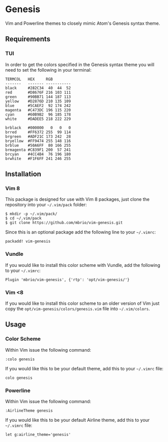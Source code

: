 # Genesis

Vim and Powerline themes to closely mimic Atom's Genesis syntax theme.

## Requirements

### TUI

In order to get the colors specified in the Genesis syntax theme you will need to set the following
in your terminal:

    TERMCOL   HEX     RGB
    -------   ------- -----------
    black     #282C34  40  44  52
    red       #D8676F 216 103 111
    green     #90BB71 144 187 113
    yellow    #D2876D 210 135 109
    blue      #5CAEF2  92 174 242
    magenta   #C473DC 196 115 220
    cyan      #60B9B2  96 185 178
    white     #DADEE5 218 222 229

    brblack   #000000   0   0   0
    brred     #FF6372 255  99 114
    brgreen   #ADF21C 173 242  28
    bryellow  #FF9474 255 148 116
    brblue    #50A6FF  80 166 255
    brmagenta #C839F1 200  57 241
    brcyan    #4CC4B4  76 196 180
    brwhite   #F1F6FF 241 246 255


## Installation

### Vim 8

This package is designed for use with Vim 8 packages, just clone the repository into your
`~/.vim/pack` folder:

    $ mkdir -p ~/.vim/pack/
    $ cd ~/.vim/pack
    $ git clone https://github.com/mbrio/vim-genesis.git

Since this is an optional package add the following line to your `~/.vimrc`:

    packadd! vim-genesis

### Vundle

If you would like to install this color scheme with Vundle, add the following to your `~/.vimrc`:

    Plugin 'mbrio/vim-genesis', {'rtp': 'opt/vim-genesis/'}

### Vim <8

If you would like to install this color scheme to an older version of Vim just copy the
`opt/vim-genesis/colors/genesis.vim` file into `~/.vim/colors`.

## Usage

### Color Scheme

Within Vim issue the following command:

    :colo genesis

If you would like this to be your default theme, add this to your `~/.vimrc` file:

    colo genesis


### Powerline

Within Vim issue the following command:

    :AirlineTheme genesis

If you would like this to be your default Airline theme, add this to your `~/.vimrc` file:

    let g:airline_theme='genesis'
